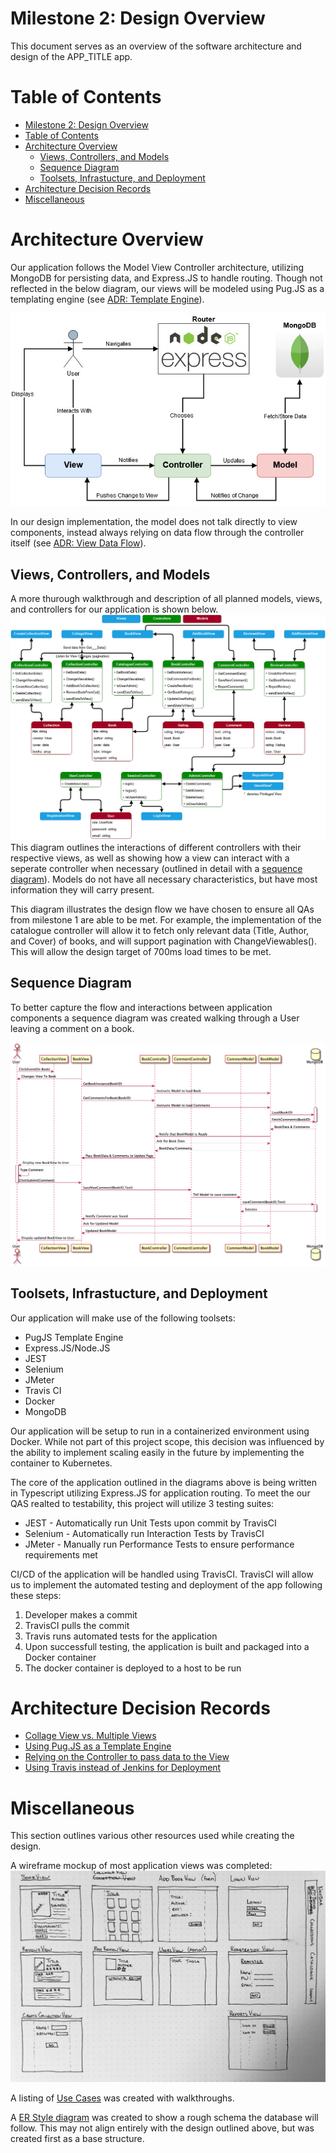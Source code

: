 # Milestone 2: Design Overview
This document serves as an overview of the software architecture and design of the APP_TITLE app. 

# Table of Contents
- [Milestone 2: Design Overview](#milestone-2-design-overview)
- [Table of Contents](#table-of-contents)
- [Architecture Overview](#architecture-overview)
  - [Views, Controllers, and Models](#views-controllers-and-models)
  - [Sequence Diagram](#sequence-diagram)
  - [Toolsets, Infrastucture, and Deployment](#toolsets-infrastucture-and-deployment)
- [Architecture Decision Records](#architecture-decision-records)
- [Miscellaneous](#miscellaneous)

# Architecture Overview

Our application follows the Model View Controller architecture, utilizing MongoDB for persisting data, and Express.JS to handle routing. Though not reflected in the below diagram, our views will be modeled using Pug.JS as a templating engine (see [ADR: Template Engine](#architecture-decision-records)).

![MVC Diagram](assets/mvcoverview.jpg)

In our design implementation, the model does not talk directly to view components, instead always relying on data flow through the controller itself (see [ADR: View Data Flow](#architecture-decision-records)).

## Views, Controllers, and Models
A more thurough walkthrough and description of all planned models, views, and controllers for our application is shown below.
![MVC Diagram](assets/mvc.jpg)
This diagram outlines the interactions of different controllers with their respective views, as well as showing how a view can interact with a seperate controller when necessary (outlined in detail with a [sequence diagram](#sequence-diagram)). Models do not have all necessary characteristics, but have most information they will carry present. 

This diagram illustrates the design flow we have chosen to ensure all QAs from milestone 1 are able to be met. For example, the implementation of the catalogue controller will allow it to fetch only relevant data (Title, Author, and Cover) of books, and will support pagination with ChangeViewables(). This will allow the design target of 700ms load times to be met.

## Sequence Diagram

To better capture the flow and interactions between application components a sequence diagram was created walking through a User leaving a comment on a book.

![Sequence Diagram](assets/SequenceDiagram.png)

## Toolsets, Infrastucture, and Deployment
Our application will make use of the following toolsets:
* PugJS Template Engine
* Express.JS/Node.JS
* JEST
* Selenium
* JMeter
* Travis CI
* Docker
* MongoDB

Our application will be setup to run in a containerized environment using Docker. While not part of this project scope, this decision was influenced by the ability to implement scaling easily in the future by implementing the container to Kubernetes.

The core of the application outlined in the diagrams above is being written in Typescript utilizing Express.JS for application routing. To meet the our QAS realted to testability, this project will utilize 3 testing suites:
* JEST - Automatically run Unit Tests upon commit by TravisCI
* Selenium - Automatically run Interaction Tests by TravisCI
* JMeter - Manually run Performance Tests to ensure performance requirements met

CI/CD of the application will be handled using TravisCI. TravisCI will allow us to implement the automated testing and deployment of the app following these steps:
1. Developer makes a commit
2. TravisCI pulls the commit
3. Travis runs automated tests for the application
4. Upon successfull testing, the application is built and packaged into a Docker container
5. The docker container is deployed to a host to be run

# Architecture Decision Records
* [Collage View vs. Multiple Views](ArchitecturalDecisionRecords/ADR-CollageView.md)
* [Using Pug.JS as a Template Engine](ArchitecturalDecisionRecords/ADR-PugJS.md)
* [Relying on the Controller to pass data to the View](ArchitecturalDecisionRecords/ADR-MVC.md)
* [Using Travis instead of Jenkins for Deployment](ArchitecturalDecisionRecords/ADR-Jenkins.md)

  

# Miscellaneous
This section outlines various other resources used while creating the design.

A wireframe mockup of most application views was completed:
![ViewLayouts](assets/ViewLayoutsRough.jpg)

A listing of [Use Cases](UseCases.md) was created with walkthroughs.

A [ER Style diagram](assets/erdiagram.png) was created to show a rough schema the database will follow. This may not align entirely with the design outlined above, but was created first as a base structure.
